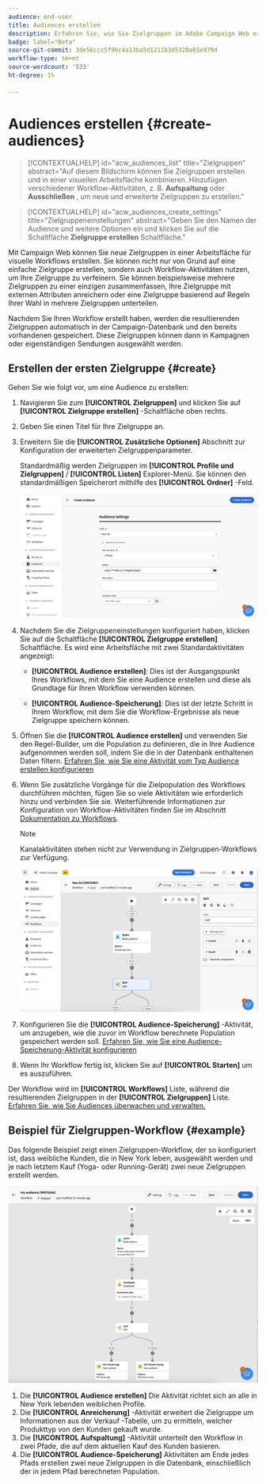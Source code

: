 ```yaml
---
audience: end-user
title: Audiences erstellen
description: Erfahren Sie, wie Sie Zielgruppen im Adobe Campaign Web erstellen
badge: label="Beta"
source-git-commit: 3de56ccc5f96c4a13ba5d1211b3d5320a01e979d
workflow-type: tm+mt
source-wordcount: '533'
ht-degree: 1%

---
```



# Audiences erstellen {#create-audiences}

>[!CONTEXTUALHELP]
>id="acw_audiences_list"
>title="Zielgruppen"
>abstract="Auf diesem Bildschirm können Sie Zielgruppen erstellen und in einer visuellen Arbeitsfläche kombinieren. Hinzufügen verschiedener Workflow-Aktivitäten, z. B. **Aufspaltung** oder **Ausschließen** , um neue und erweiterte Zielgruppen zu erstellen."

>[!CONTEXTUALHELP]
>id="acw_audiences_create_settings"
>title="Zielgruppeneinstellungen"
>abstract="Geben Sie den Namen der Audience und weitere Optionen ein und klicken Sie auf die Schaltfläche **Zielgruppe erstellen** Schaltfläche."

Mit Campaign Web können Sie neue Zielgruppen in einer Arbeitsfläche für visuelle Workflows erstellen. Sie können nicht nur von Grund auf eine einfache Zielgruppe erstellen, sondern auch Workflow-Aktivitäten nutzen, um Ihre Zielgruppe zu verfeinern. Sie können beispielsweise mehrere Zielgruppen zu einer einzigen zusammenfassen, Ihre Zielgruppe mit externen Attributen anreichern oder eine Zielgruppe basierend auf Regeln Ihrer Wahl in mehrere Zielgruppen unterteilen.

Nachdem Sie Ihren Workflow erstellt haben, werden die resultierenden Zielgruppen automatisch in der Campaign-Datenbank und den bereits vorhandenen gespeichert. Diese Zielgruppen können dann in Kampagnen oder eigenständigen Sendungen ausgewählt werden.

## Erstellen der ersten Zielgruppe {#create}

Gehen Sie wie folgt vor, um eine Audience zu erstellen:

1. Navigieren Sie zum **[!UICONTROL Zielgruppen]** und klicken Sie auf **[!UICONTROL Zielgruppe erstellen]** -Schaltfläche oben rechts.
1. Geben Sie einen Titel für Ihre Zielgruppe an.
1. Erweitern Sie die **[!UICONTROL Zusätzliche Optionen]** Abschnitt zur Konfiguration der erweiterten Zielgruppenparameter.

   Standardmäßig werden Zielgruppen im **[!UICONTROL Profile und Zielgruppen]** / **[!UICONTROL Listen]** Explorer-Menü. Sie können den standardmäßigen Speicherort mithilfe des **[!UICONTROL Ordner]** -Feld.

   ![](assets/audiences-settings.png)

1. Nachdem Sie die Zielgruppeneinstellungen konfiguriert haben, klicken Sie auf die Schaltfläche **[!UICONTROL Zielgruppe erstellen]** Schaltfläche. Es wird eine Arbeitsfläche mit zwei Standardaktivitäten angezeigt:

   * **[!UICONTROL Audience erstellen]**: Dies ist der Ausgangspunkt Ihres Workflows, mit dem Sie eine Audience erstellen und diese als Grundlage für Ihren Workflow verwenden können.

   * **[!UICONTROL Audience-Speicherung]**: Dies ist der letzte Schritt in Ihrem Workflow, mit dem Sie die Workflow-Ergebnisse als neue Zielgruppe speichern können.

1. Öffnen Sie die **[!UICONTROL Audience erstellen]** und verwenden Sie den Regel-Builder, um die Population zu definieren, die in Ihre Audience aufgenommen werden soll, indem Sie die in der Datenbank enthaltenen Daten filtern. [Erfahren Sie, wie Sie eine Aktivität vom Typ Audience erstellen konfigurieren](../workflows/activities/build-audience.md)

1. Wenn Sie zusätzliche Vorgänge für die Zielpopulation des Workflows durchführen möchten, fügen Sie so viele Aktivitäten wie erforderlich hinzu und verbinden Sie sie. Weiterführende Informationen zur Konfiguration von Workflow-Aktivitäten finden Sie im Abschnitt [Dokumentation zu Workflows](../workflows/activities/about-activities.md).

   >[!NOTE]
   >
   >Kanalaktivitäten stehen nicht zur Verwendung in Zielgruppen-Workflows zur Verfügung.

   ![](assets/audience-creation-canvas.png)

1. Konfigurieren Sie die **[!UICONTROL Audience-Speicherung]** -Aktivität, um anzugeben, wie die zuvor im Workflow berechnete Population gespeichert werden soll. [Erfahren Sie, wie Sie eine Audience-Speicherung-Aktivität konfigurieren](../workflows/activities/save-audience.md)

1. Wenn Ihr Workflow fertig ist, klicken Sie auf **[!UICONTROL Starten]** um es auszuführen.

Der Workflow wird im **[!UICONTROL Workflows]** Liste, während die resultierenden Zielgruppen in der **[!UICONTROL Zielgruppen]** Liste. [Erfahren Sie, wie Sie Audiences überwachen und verwalten.](access-audiences.md)

## Beispiel für Zielgruppen-Workflow {#example}

Das folgende Beispiel zeigt einen Zielgruppen-Workflow, der so konfiguriert ist, dass weibliche Kunden, die in New York leben, ausgewählt werden und je nach letztem Kauf (Yoga- oder Running-Gerät) zwei neue Zielgruppen erstellt werden.

![](assets/audiences-example.png)

1. Die **[!UICONTROL Audience erstellen]** Die Aktivität richtet sich an alle in New York lebenden weiblichen Profile.
1. Die **[!UICONTROL Anreicherung]** -Aktivität erweitert die Zielgruppe um Informationen aus der Verkauf -Tabelle, um zu ermitteln, welcher Produkttyp von den Kunden gekauft wurde.
1. Die **[!UICONTROL Aufspaltung]** -Aktivität unterteilt den Workflow in zwei Pfade, die auf dem aktuellen Kauf des Kunden basieren.
1. Die **[!UICONTROL Audience-Speicherung]** Aktivitäten am Ende jedes Pfads erstellen zwei neue Zielgruppen in die Datenbank, einschließlich der in jedem Pfad berechneten Population.
